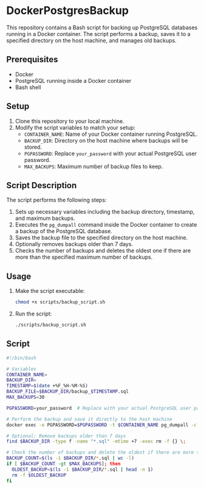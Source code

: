 # DockerPostgresBackup

This repository contains a Bash script for backing up PostgreSQL databases running in a Docker container. The script performs a backup, saves it to a specified directory on the host machine, and manages old backups.

## Prerequisites

- Docker
- PostgreSQL running inside a Docker container
- Bash shell

## Setup

1. Clone this repository to your local machine.
2. Modify the script variables to match your setup:
    - `CONTAINER_NAME`: Name of your Docker container running PostgreSQL.
    - `BACKUP_DIR`: Directory on the host machine where backups will be stored.
    - `PGPASSWORD`: Replace `your_password` with your actual PostgreSQL user password.
    - `MAX_BACKUPS`: Maximum number of backup files to keep.


## Script Description

The script performs the following steps:

1. Sets up necessary variables including the backup directory, timestamp, and maximum backups.
2. Executes the `pg_dumpall` command inside the Docker container to create a backup of the PostgreSQL database.
3. Saves the backup file to the specified directory on the host machine.
4. Optionally removes backups older than 7 days.
5. Checks the number of backups and deletes the oldest one if there are more than the specified maximum number of backups.

## Usage

1. Make the script executable:
    ```sh
    chmod +x scripts/backup_script.sh
    ```
2. Run the script:
    ```sh
    ./scripts/backup_script.sh
    ```

## Script

```bash
#!/bin/bash

# Variables
CONTAINER_NAME=
BACKUP_DIR=
TIMESTAMP=$(date +%F_%H-%M-%S)
BACKUP_FILE=$BACKUP_DIR/backup_$TIMESTAMP.sql
MAX_BACKUPS=30

PGPASSWORD=your_password  # Replace with your actual PostgreSQL user password

# Perform the backup and save it directly to the host machine
docker exec -e PGPASSWORD=$PGPASSWORD -t $CONTAINER_NAME pg_dumpall -c -U your_username > $BACKUP_FILE

# Optional: Remove backups older than 7 days
find $BACKUP_DIR -type f -name "*.sql" -mtime +7 -exec rm -f {} \;

# Check the number of backups and delete the oldest if there are more than MAX_BACKUPS
BACKUP_COUNT=$(ls -1 $BACKUP_DIR/*.sql | wc -l)
if [ $BACKUP_COUNT -gt $MAX_BACKUPS]; then
  OLDEST_BACKUP=$(ls -1 $BACKUP_DIR/*.sql | head -n 1)
  rm -f $OLDEST_BACKUP
fi
